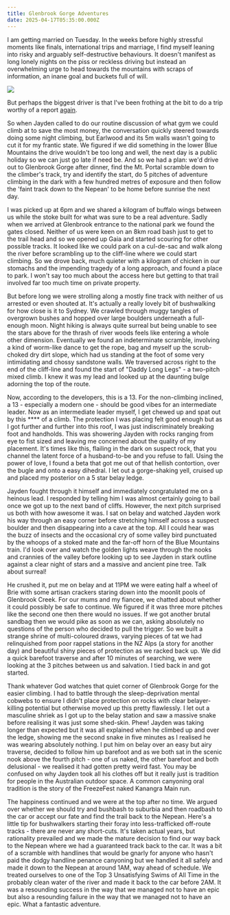 ```yaml
---
title: Glenbrook Gorge Adventures
date: 2025-04-17T05:35:00.000Z
---
```


I am getting married on Tuesday. In the weeks before highly stressful moments like finals, international trips and marriage, I find myself leaning into risky and arguably self-destructive behaviours. It doesn't manifest as long lonely nights on the piss or reckless driving but instead an overwhelming urge to head towards the mountains with scraps of information, an inane goal and buckets full of will.

![](/jayden.jpg)

But perhaps the biggest driver is that I've been frothing at the bit to do a trip worthy of a report [again](https://www.subw.org.au/2024/11/30/western-explorers-range/).

So when Jayden called to do our routine discussion of what gym we could climb at to save the most money, the conversation quickly steered towards doing some night climbing, but Earlwood and its 5m walls wasn't going to cut it for my frantic state. We figured if we did something in the lower Blue Mountains the drive wouldn't be too long and well, the next day is a public holiday so we can just go late if need be. And so we had a plan: we'd drive out to Glenbrook Gorge after dinner, find the Mt. Portal scramble down to the climber's track, try and identify the start, do 5 pitches of adventure climbing in the dark with a few hundred metres of exposure and then follow the 'faint track down to the Nepean' to be home before sunrise the next day.

I was picked up at 6pm and we shared a kilogram of buffalo wings between us while the stoke built for what was sure to be a real adventure. Sadly when we arrived at Glenbrook entrance to the national park we found the gates closed. Neither of us were keen on an 8km road bash just to get to the trail head and so we opened up Gaia and started scouring for other possible tracks. It looked like we could park on a cul-de-sac and walk along the river before scrambling up to the cliff-line where we could start climbing. So we drove back, much quieter with a kilogram of chicken in our stomachs and the impending tragedy of a long approach, and found a place to park. I won't say too much about the access here but getting to that trail involved far too much time on private property.

But before long we were strolling along a mostly fine track with neither of us arrested or even shouted at. It's actually a really lovely bit of bushwalking for how close is it to Sydney. We crawled through muggy tangles of overgrown bushes and hopped over large boulders underneath a full-enough moon. Night hiking is always quite surreal but being unable to see the stars above for the thrash of river woods feels like entering a whole other dimension. Eventually we found an indeterminate scramble, involving a kind of worm-like dance to get the rope, bag and myself up the scrub-choked dry dirt slope, which had us standing at the foot of some very intimidating and chossy sandstone walls. We traversed across right to the end of the cliff-line and found the start of "Daddy Long Legs" - a two-pitch mixed climb. I knew it was my lead and looked up at the daunting bulge adorning the top of the route.

Now, according to the developers, this is a 13. For the non-climbing inclined, a 13 - especially a modern one - should be good vibes for an intermediate leader. Now as an intermediate leader myself, I get chewed up and spat out by this \*\*\*\* of a climb. The protection I was placing felt good enough but as I got further and further into this roof, I was just indiscriminately breaking foot and handholds. This was showering Jayden with rocks ranging from eye to fist sized and leaving me concerned about the quality of my placement. It's times like this, flailing in the dark on suspect rock, that you channel the latent force of a husband-to-be and you refuse to fall. Using the power of love, I found a beta that got me out of that hellish contortion, over the bugle and onto a easy dihedral. I let out a gorge-shaking yell, cruised up and placed my posterior on a 5 star belay ledge.

Jayden fought through it himself and immediately congratulated me on a heinous lead. I responded by telling him I was almost certainly going to bail once we got up to the next band of cliffs. However, the next pitch surprised us both with how awesome it was. I sat on belay and watched Jayden work his way through an easy corner before stretching himself across a suspect boulder and then disappearing into a cave at the top. All I could hear was the buzz of insects and the occasional cry of some valley bird punctuated by the whoops of a stoked mate and the far-off horn of the Blue Mountains train. I'd look over and watch the golden lights weave through the nooks and crannies of the valley before looking up to see Jayden in stark outline against a clear night of stars and a massive and ancient pine tree. Talk about surreal!

He crushed it, put me on belay and at 11PM we were eating half a wheel of Brie with some artisan crackers staring down into the moonlit pools of Glenbrook Creek. For our mums and my fiancee, we chatted about whether it could possibly be safe to continue. We figured if it was three more pitches like the second one then there would no issues. If we got another brutal sandbag then we would pike as soon as we can, asking absolutely no questions of the person who decided to pull the trigger. So we built a strange shrine of multi-coloured draws, varying pieces of tat we had relinquished from poor rappel stations in the NZ Alps (a story for another day) and beautiful shiny pieces of protection as we racked back up. We did a quick barefoot traverse and after 10 minutes of searching, we were looking at the 3 pitches between us and salvation. I tied back in and got started.

Thank whatever God watches that quiet corner of Glenbrook Gorge for the easier climbing. I had to battle through the sleep-deprivation mental cobwebs to ensure I didn't place protection on rocks with clear belayer-killing potential but otherwise moved up this pretty flawlessly. I let out a masculine shriek as I got up to the belay station and saw a massive snake before realising it was just some shed-skin. Phew! Jayden was taking longer than expected but it was all explained when he climbed up and over the ledge, showing me the second snake in five minutes as I realised he was wearing absolutely nothing. I put him on belay over an easy but airy traverse, decided to follow him up barefoot and as we both sat in the scenic nook above the fourth pitch - one of us naked, the other barefoot and both delusional - we realised it had gotten pretty weird fast. You may be confused on why Jayden took all his clothes off but it really just is tradition for people in the Australian outdoor space. A common canyoning oral tradition is the story of the FreezeFest naked Kanangra Main run.

The happiness continued and we were at the top after no time. We argued over whether we should try and bushbash to suburbia and then roadbash to the car or accept our fate and find the trail back to the Nepean. Here's a little tip for bushwalkers starting their foray into less-trafficked off-route tracks - there are never any short-cuts. It's taken actual years, but rationality prevailed and we made the mature decision to find our way back to the Nepean where we had a guaranteed track back to the car. It was a bit of a scramble with handlines that would be gnarly for anyone who hasn't paid the dodgy handline penance canyoning but we handled it all safely and made it down to the Nepean at around 1AM, way ahead of schedule. We treated ourselves to one of the Top 3 Unsatisfying Swims of All Time in the probably clean water of the river and made it back to the car before 2AM. It was a resounding success in the way that we managed not to have an epic but also a resounding failure in the way that we managed not to have an epic. What a fantastic adventure.
